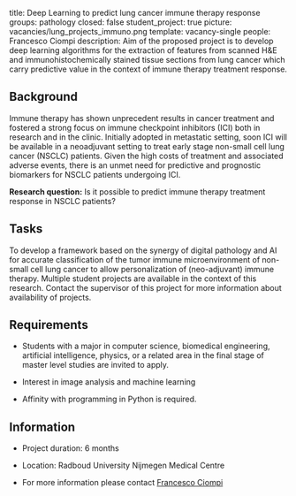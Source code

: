 title: Deep Learning to predict lung cancer immune therapy response
groups: pathology
closed: false
student_project: true
picture: vacancies/lung_projects_immuno.png
template: vacancy-single
people: Francesco Ciompi
description: Aim of the proposed project is to develop deep learning algorithms for the extraction of features from scanned H&E and immunohistochemically stained tissue sections from lung cancer which carry predictive value in the context of immune therapy treatment response.


## Background

Immune therapy has shown unprecedent results in cancer treatment and fostered a strong focus on immune checkpoint inhibitors (ICI) both in research and in the clinic. Initially adopted in metastatic setting, soon ICI will be available in a neoadjuvant setting to treat early stage non-small cell lung cancer (NSCLC) patients. Given the high costs of treatment and associated adverse events, there is an unmet need for predictive and prognostic biomarkers for NSCLC patients undergoing ICI.

**Research question:** 
Is it possible to predict immune therapy treatment response in NSCLC patients?

## Tasks

To develop a framework based on the synergy of digital pathology and AI for accurate classification of the tumor immune microenvironment of non-small cell lung cancer to allow personalization of (neo-adjuvant) immune therapy. Multiple student projects are available in the context of this research. Contact the supervisor of this project for more information about availability of projects.

## Requirements

- Students with a major in computer science, biomedical engineering, artificial intelligence, physics, or a related area in the final stage of master level studies are invited to apply.

- Interest in image analysis and machine learning

- Affinity with programming in Python is required.

## Information

- Project duration: 6 months

- Location: Radboud University Nijmegen Medical Centre

- For more information please contact [Francesco Ciompi](https://www.computationalpathologygroup.eu/members/francesco-ciompi/)
